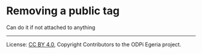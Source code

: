 <!-- SPDX-License-Identifier: CC-BY-4.0 -->
<!-- Copyright Contributors to the ODPi Egeria project. -->

# Removing a public tag

Can do it if not attached to anything




----
License: [CC BY 4.0](https://creativecommons.org/licenses/by/4.0/),
Copyright Contributors to the ODPi Egeria project.